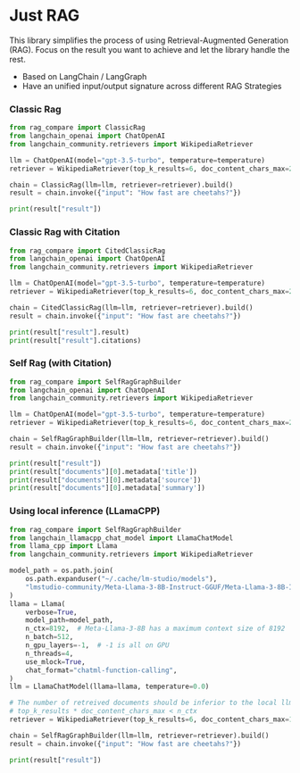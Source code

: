 # Just RAG

This library simplifies the process of using Retrieval-Augmented Generation (RAG). Focus on the result you want to achieve and let the library handle the rest.

- Based on LangChain / LangGraph
- Have an unified input/output signature across different RAG Strategies

### Classic Rag

```python
from rag_compare import ClassicRag
from langchain_openai import ChatOpenAI
from langchain_community.retrievers import WikipediaRetriever

llm = ChatOpenAI(model="gpt-3.5-turbo", temperature=temperature)
retriever = WikipediaRetriever(top_k_results=6, doc_content_chars_max=2000)

chain = ClassicRag(llm=llm, retriever=retriever).build()
result = chain.invoke({"input": "How fast are cheetahs?"})

print(result["result"])
```

### Classic Rag with Citation

```python
from rag_compare import CitedClassicRag
from langchain_openai import ChatOpenAI
from langchain_community.retrievers import WikipediaRetriever

llm = ChatOpenAI(model="gpt-3.5-turbo", temperature=temperature)
retriever = WikipediaRetriever(top_k_results=6, doc_content_chars_max=2000)

chain = CitedClassicRag(llm=llm, retriever=retriever).build()
result = chain.invoke({"input": "How fast are cheetahs?"})

print(result["result"].result)
print(result["result"].citations)
```

### Self Rag (with Citation)

```python
from rag_compare import SelfRagGraphBuilder
from langchain_openai import ChatOpenAI
from langchain_community.retrievers import WikipediaRetriever

llm = ChatOpenAI(model="gpt-3.5-turbo", temperature=temperature)
retriever = WikipediaRetriever(top_k_results=6, doc_content_chars_max=2000)

chain = SelfRagGraphBuilder(llm=llm, retriever=retriever).build()
result = chain.invoke({"input": "How fast are cheetahs?"})

print(result["result"])
print(result["documents"][0].metadata['title'])
print(result["documents"][0].metadata['source'])
print(result["documents"][0].metadata['summary'])
```

### Using local inference (LLamaCPP)

```python
from rag_compare import SelfRagGraphBuilder
from langchain_llamacpp_chat_model import LlamaChatModel
from llama_cpp import Llama
from langchain_community.retrievers import WikipediaRetriever

model_path = os.path.join(
    os.path.expanduser("~/.cache/lm-studio/models"),
    "lmstudio-community/Meta-Llama-3-8B-Instruct-GGUF/Meta-Llama-3-8B-Instruct-Q4_K_M.gguf",
)
llama = Llama(
    verbose=True,
    model_path=model_path,
    n_ctx=8192,  # Meta-Llama-3-8B has a maximum context size of 8192
    n_batch=512,
    n_gpu_layers=-1,  # -1 is all on GPU
    n_threads=4,
    use_mlock=True,
    chat_format="chatml-function-calling",
)
llm = LlamaChatModel(llama=llama, temperature=0.0)

# The number of retreived documents should be inferior to the local llm context size.
# top_k_results * doc_content_chars_max < n_ctx
retriever = WikipediaRetriever(top_k_results=6, doc_content_chars_max=1000)

chain = SelfRagGraphBuilder(llm=llm, retriever=retriever).build()
result = chain.invoke({"input": "How fast are cheetahs?"})

print(result["result"])
```
